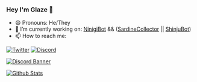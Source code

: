 ### Hey I'm Glaze 👋

- 😄 Pronouns: He/They  
- 🔭 I’m currently working on: [NinigiBot][linkNinigi] && ([SardineCollector][linkSardine] || [ShinjuBot][linkShinju])
- 📫 How to reach me:  

[![Twitter][iconTwitter]][linkTwitter] [![Discord][iconDiscord]][linkDiscord]  

[![Discord Banner][bannerDiscord]][inviteDiscord]
  
[![Github Stats][bannerGithub]][profileReadme]


<!--Links-->
[linkTwitter]: https://twitter.com/Glazelfy
[linkDiscord]: https://discord.com/channels/@me/232875725898645504
[inviteDiscord]: https://discord.gg/2gkybyu
[profileReadme]: https://github.com/Glazelf/Glazelf/blob/master/README.md
[linkNinigi]: https://github.com/Glazelf/NinigiBot
[linkSardine]: https://github.com/Glazelf/SardineCollector
[linkShinju]: https://github.com/Glazelf/ShinjuBot

<!--Images-->
[iconTwitter]: https://cdn4.iconfinder.com/data/icons/miu-social/60/twitter-social-media-64.png
[iconDiscord]: https://cdn4.iconfinder.com/data/icons/vector-brand-logos/40/Discord-64.png
[bannerDiscord]: https://canary.discordapp.com/api/guilds/549214833858576395/widget.png?style=banner2
[bannerGithub]: https://github-readme-stats.vercel.app/api?username=glazelf&count_private=true&show_icons=true&theme=tokyonight
